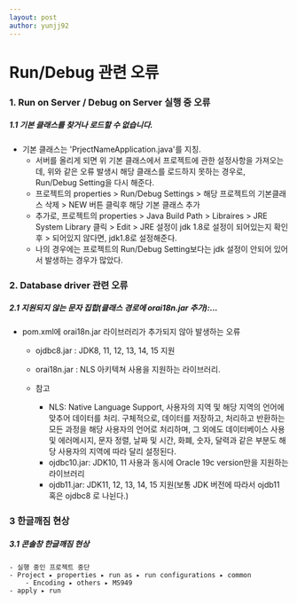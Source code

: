 ```yaml
---
layout: post
author: yunjj92
---
```

# Run/Debug 관련 오류
### 1. Run on Server / Debug on Server 실행 중 오류 
##### 1.1  기본 클래스를 찾거나 로드할 수 없습니다. 
- 기본 클래스는 'PrjectNameApplication.java'를 지칭.
    - 서버를 올리게 되면 위 기본 클래스에서 프로젝트에 관한 설정사항을 가져오는데, 위와 같은 오류 발생시 해당 클래스를 로드하지 못하는 경우로, Run/Debug Setting을 다시 해준다. 
    - 프로젝트의 properties > Run/Debug Settings > 해당 프로젝트의 기본클래스 삭제 > NEW 버튼 클릭후 해당 기본 클래스 추가 
    - 추가로, 프로젝트의 properties > Java Build Path > Libraires > JRE System Library 클릭 > Edit > JRE 설정이 jdk 1.8로 설정이 되어있는지 확인 후 > 되어있지 않다면, jdk1.8로 설정해준다. 
    - 나의 경우에는 프로젝트의 Run/Debug Setting보다는 jdk 설정이 안되어 있어서 발생하는 경우가 많았다. 
### 2. Database driver 관련 오류 
##### 2.1 지원되지 않는 문자 집합(클래스 경로에 orai18n.jar 추가):... 
- pom.xml에 orai18n.jar 라이브러리가 추가되지 않아 발생하는 오류
    - ojdbc8.jar
         : JDK8, 11, 12, 13, 14, 15 지원
    
    - orai18n.jar
        : NLS 아키텍쳐 사용을 지원하는 라이브러리. 

    - 참고
        - NLS: Native Language Support, 사용자의 지역 및 해당 지역의 언어에 맞추어 데이터를 처리. 구체적으로, 데이터를 저장하고, 처리하고 반환하는 모든 과정을 해당 사용자의 언어로 처리하며, 그 외에도 데이터베이스 사용 및 에러메시지, 문자 정렬, 날짜 및 시간, 화폐, 숫자, 달력과 같은 부분도 해당 사용자의 지역에 따라 달리 설정된다. 
        - ojdbc10.jar: JDK10, 11 사용과 동시에 Oracle 19c version만을 지원하는 라이브러리
        - ojdb11.jar: JDK11, 12, 13, 14, 15 지원(보통 JDK 버전에 따라서 ojdb11 혹은 ojdbc8 로 나뉜다.)  

  
### 3  한글깨짐 현상
##### 3.1 콘솔창 한글깨짐 현상 
    - 실행 중인 프로젝트 중단 
    - Project ▸ properties ▸ run as ▸ run configurations ▸ common
        - Encoding ▸ others ▸ MS949
    - apply ▸ run 
    